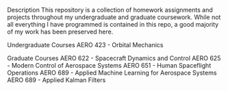 Description
This repository is a collection of homework assignments and projects throughout my undergraduate and graduate coursework. While not all everything I have programmed is contained in this repo, a good majority of my work has been preserved here.

Undergraduate Courses
AERO 423 - Orbital Mechanics

Graduate Courses
AERO 622 - Spacecraft Dynamics and Control
AERO 625 - Modern Control of Aerospace Systems
AERO 651 - Human Spaceflight Operations
AERO 689 - Applied Machine Learning for Aerospace Systems
AERO 689 - Applied Kalman Filters
